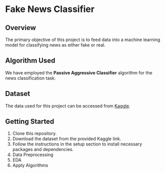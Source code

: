 
# Fake News Classifier

## Overview
The primary objective of this project is to feed data into a machine learning model for classifying news as either fake or real.

## Algorithm Used
We have employed the **Passive Aggressive Classifier** algorithm for the news classification task.

## Dataset
The data used for this project can be accessed from [Kaggle](https://www.kaggle.com/c/fake-news/data).

## Getting Started
1. Clone this repository.
2. Download the dataset from the provided Kaggle link.
3. Follow the instructions in the setup section to install necessary packages and dependencies.
4. Data Preprocessing
5. EDA
6. Apply Algorithms
